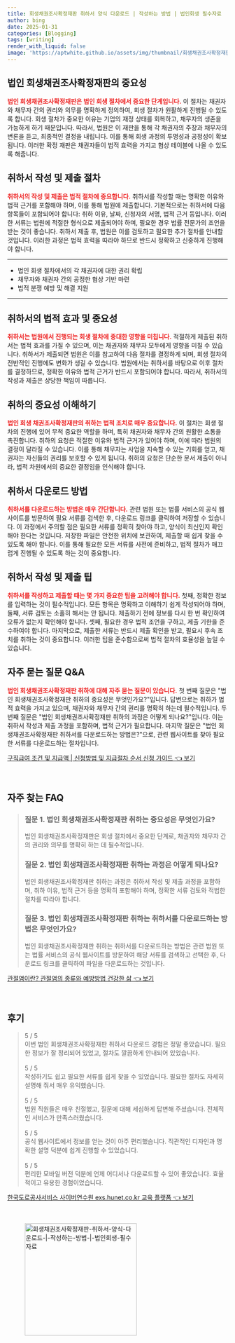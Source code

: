 ```yaml
---
title: 회생채권조사확정재판 취하서 양식 다운로드 | 작성하는 방법 | 법인회생 필수자료
author: bing
date: 2025-01-31
categories: [Blogging]
tags: [writing]
render_with_liquid: false
image: 'https://aptwhite.github.io/assets/img/thumbnail/회생채권조사확정재판-취하서-양식-다운로드-|-작성하는-방법-|-법인회생-필수자료.webp'
---
```



<h2 id='법인회생채권조사확정재판의중요성'>법인 회생채권조사확정재판의 중요성</h2>

<p><b><span style="color: #ee2323;">법인 회생채권조사확정재판은 법인 회생 절차에서 중요한 단계입니다.</span></b> 이 절차는 채권자와 채무자 간의 권리와 의무를 명확하게 정의하여, 회생 절차가 원활하게 진행될 수 있도록 합니다. 회생 절차가 중요한 이유는 기업의 재정 상태를 회복하고, 채무자의 생존을 가능하게 하기 때문입니다. 따라서, 법원은 이 재판을 통해 각 채권자의 주장과 채무자의 변론을 듣고, 최종적인 결정을 내립니다. 이를 통해 회생 과정의 투명성과 공정성이 확보됩니다. 이러한 확정 재판은 채권자들이 법적 효력을 가지고 협상 테이블에 나올 수 있도록 해줍니다.</p>

<h2 id='취하서작성및제출절차'>취하서 작성 및 제출 절차</h2>

<p><b><span style="color: #ee2323;">취하서의 작성 및 제출은 법적 절차에 중요합니다.</span></b> 취하서를 작성할 때는 명확한 이유와 법적 근거를 포함해야 하며, 이를 통해 법원에 제출합니다. 기본적으로는 취하서에 다음 항목들이 포함되어야 합니다: 취하 이유, 날짜, 신청자의 서명, 법적 근거 등입니다. 이러한 서류는 법원에 적절한 형식으로 제출되어야 하며, 필요한 경우 법률 전문가의 조언을 받는 것이 좋습니다. 취하서 제출 후, 법원은 이를 검토하고 필요한 추가 절차를 안내할 것입니다. 이러한 과정은 법적 효력을 따라야 하므로 반드시 정확하고 신중하게 진행해야 합니다.</p>

<hr />

<ul>
    <li>법인 회생 절차에서의 각 채권자에 대한 권리 확립</li>
    <li>채무자와 채권자 간의 공정한 협상 기반 마련</li>
    <li>법적 분쟁 예방 및 해결 지원</li>
</ul>

<hr />

<h2 id='취하서의법적효과및중요성'>취하서의 법적 효과 및 중요성</h2>

<p><b><span style="color: #ee2323;">취하서는 법원에서 진행되는 회생 절차에 중대한 영향을 미칩니다.</span></b> 적절하게 제출된 취하서는 법적 효과를 가질 수 있으며, 이는 채권자와 채무자 모두에게 영향을 미칠 수 있습니다. 취하서가 제출되면 법원은 이를 참고하여 다음 절차를 결정하게 되며, 회생 절차의 전반적인 진행에도 변화가 생길 수 있습니다. 법원에서는 취하서를 바탕으로 이후 절차를 결정하므로, 정확한 이유와 법적 근거가 반드시 포함되어야 합니다. 따라서, 취하서의 작성과 제출은 상당한 책임이 따릅니다.</p>

<h2 id='취하의중요성이해하기'>취하의 중요성 이해하기</h2>

<p><b><span style="color: #ee2323;">법인 회생 채권조사확정재판의 취하는 법적 조치로 매우 중요합니다.</span></b> 이 절차는 회생 절차의 진행에 있어 무척 중요한 역할을 하며, 특히 채권자와 채무자 간의 원활한 소통을 촉진합니다. 취하의 요청은 적절한 이유와 법적 근거가 있어야 하며, 이에 따라 법원의 결정이 달라질 수 있습니다. 이를 통해 채무자는 사업을 지속할 수 있는 기회를 얻고, 채권자는 자신들의 권리를 보호할 수 있게 됩니다. 취하의 요청은 단순한 문서 제출이 아니라, 법적 차원에서의 중요한 결정임을 인식해야 합니다.</p>

<h2 id='취하서다운로드방법'>취하서 다운로드 방법</h2>

<p><b><span style="color: #ee2323;">취하서를 다운로드하는 방법은 매우 간단합니다.</span></b> 관련 법원 또는 법률 서비스의 공식 웹사이트를 방문하여 필요 서류를 검색한 후, 다운로드 링크를 클릭하여 저장할 수 있습니다. 이 과정에서 주의할 점은 필요한 서류를 정확히 찾아야 하고, 양식이 최신인지 확인해야 한다는 것입니다. 저장한 파일은 안전한 위치에 보관하여, 제출할 때 쉽게 찾을 수 있도록 해야 합니다. 이를 통해 필요한 모든 서류를 사전에 준비하고, 법적 절차가 매끄럽게 진행될 수 있도록 하는 것이 중요합니다.</p>

<h2 id='취하서작성및제출팁'>취하서 작성 및 제출 팁</h2>

<p><b><span style="color: #ee2323;">취하서를 작성하고 제출할 때는 몇 가지 중요한 팁을 고려해야 합니다.</span></b> 첫째, 정확한 정보를 입력하는 것이 필수적입니다. 모든 항목은 명확하고 이해하기 쉽게 작성되어야 하며, 둘째, 서류 검토는 소홀히 해서는 안 됩니다. 제출하기 전에 정보를 다시 한 번 확인하여 오류가 없는지 확인해야 합니다. 셋째, 필요한 경우 법적 조언을 구하고, 제출 기한을 준수하여야 합니다. 마지막으로, 제출한 서류는 반드시 제출 확인을 받고, 필요시 후속 조치를 취하는 것이 중요합니다. 이러한 팁을 준수함으로써 법적 절차의 효율성을 높일 수 있습니다.</p>

<h2 id='자주묻는질문QNA'>자주 묻는 질문 Q&A</h2>

<p><b><span style="color: #ee2323;">법인 회생채권조사확정재판 취하에 대해 자주 묻는 질문이 있습니다.</span></b> 첫 번째 질문은 "법인 회생채권조사확정재판 취하의 중요성은 무엇인가요?"입니다. 답변으로는 취하가 법적 효력을 가지고 있으며, 채권자와 채무자 간의 권리를 명확히 하는데 필수적입니다. 두 번째 질문은 "법인 회생채권조사확정재판 취하의 과정은 어떻게 되나요?"입니다. 이는 취하서 작성과 제출 과정을 포함하며, 법적 근거가 필요합니다. 마지막 질문은 "법인 회생채권조사확정재판 취하서를 다운로드하는 방법은?"으로, 관련 웹사이트를 찾아 필요한 서류를 다운로드하는 절차입니다.</p>


<p><a class="click-button" title="구직급여 조건 및 지급액 | 신청방법 및 지급절차 순서 신청 가이드" href="https://aptwhite.github.io/posts/%EA%B5%AC%EC%A7%81%EA%B8%89%EC%97%AC-%EC%A1%B0%EA%B1%B4-%EB%B0%8F-%EC%A7%80%EA%B8%89%EC%95%A1-%EC%8B%A0%EC%B2%AD%EB%B0%A9%EB%B2%95-%EB%B0%8F-%EC%A7%80%EA%B8%89%EC%A0%88%EC%B0%A8-%EC%88%9C%EC%84%9C-%EC%8B%A0%EC%B2%AD-%EA%B0%80%EC%9D%B4%EB%93%9C/" rel="dofollow">구직급여 조건 및 지급액 | 신청방법 및 지급절차 순서 신청 가이드 👈 보기</a></p><br>
<h2 id='자주_찾는_FAQ'>자주 찾는 FAQ</h2>
<div itemscope="" itemtype="https://schema.org/FAQPage"> 
<blockquote> 
<div itemscope="" itemprop="mainEntity" itemtype="https://schema.org/Question"> 
<h3 itemprop="name">질문 1. 법인 회생채권조사확정재판 취하는 중요성은 무엇인가요?</h3> 
<div itemscope="" itemprop="acceptedAnswer" itemtype="https://schema.org/Answer"> 
<span itemprop="text"> 
<p>법인 회생채권조사확정재판은 회생 절차에서 중요한 단계로, 채권자와 채무자 간의 권리와 의무를 명확히 하는 데 필수적입니다.</p> 
</span> 
</div> 
</div> 

<div itemscope="" itemprop="mainEntity" itemtype="https://schema.org/Question"> 
<h3 itemprop="name">질문 2. 법인 회생채권조사확정재판 취하는 과정은 어떻게 되나요?</h3> 
<div itemscope="" itemprop="acceptedAnswer" itemtype="https://schema.org/Answer"> 
<span itemprop="text"> 
<p>법인 회생채권조사확정재판 취하는 과정은 취하서 작성 및 제출 과정을 포함하며, 취하 이유, 법적 근거 등을 명확히 포함해야 하며, 정확한 서류 검토와 적법한 절차를 따라야 합니다.</p> 
</span> 
</div> 
</div> 

<div itemscope="" itemprop="mainEntity" itemtype="https://schema.org/Question"> 
<h3 itemprop="name">질문 3. 법인 회생채권조사확정재판 취하는 취하서를 다운로드하는 방법은 무엇인가요?</h3> 
<div itemscope="" itemprop="acceptedAnswer" itemtype="https://schema.org/Answer"> 
<span itemprop="text"> 
<p>법인 회생채권조사확정재판 취하는 취하서를 다운로드하는 방법은 관련 법원 또는 법률 서비스의 공식 웹사이트를 방문하여 해당 서류를 검색하고 선택한 후, 다운로드 링크를 클릭하여 파일을 다운로드하는 것입니다.</p> 
</span> 
</div> 
</div> 
</blockquote> 
</div>
<p><a class="click-button" title="관절염이란? 관절염의 종류와 예방방법 건강한 삶" href="https://aptwhite.github.io/posts/%EA%B4%80%EC%A0%88%EC%97%BC%EC%9D%B4%EB%9E%80-%EA%B4%80%EC%A0%88%EC%97%BC%EC%9D%98-%EC%A2%85%EB%A5%98%EC%99%80-%EC%98%88%EB%B0%A9%EB%B0%A9%EB%B2%95-%EA%B1%B4%EA%B0%95%ED%95%9C-%EC%82%B6/" rel="dofollow">관절염이란? 관절염의 종류와 예방방법 건강한 삶 👈 보기</a></p><br>
<h2 id='후기'>후기</h2>
<div itemscope itemtype="https://schema.org/Product">
  <blockquote>
  <div itemprop="review" itemscope itemtype="https://schema.org/Review">
      <div itemprop="reviewRating" itemscope itemtype="https://schema.org/Rating"> <span itemprop="ratingValue">5</span> / <span itemprop="bestRating">5</span> </div>
      <span itemprop="reviewBody">이번 법인 회생채권조사확정재판 취하서 다운로드 경험은 정말 좋았습니다. 필요한 정보가 잘 정리되어 있었고, 절차도 깔끔하게 안내되어 있었습니다.</span>
  </div>
  <br>
  <div itemprop="review" itemscope itemtype="https://schema.org/Review">
      <div itemprop="reviewRating" itemscope itemtype="https://schema.org/Rating"> <span itemprop="ratingValue">5</span> / <span itemprop="bestRating">5</span> </div>
      <span itemprop="reviewBody">작성하기도 쉽고 필요한 서류를 쉽게 찾을 수 있었습니다. 필요한 절차도 자세히 설명해 줘서 매우 유익했습니다.</span>
  </div>
  <br>
  <div itemprop="review" itemscope itemtype="https://schema.org/Review">
      <div itemprop="reviewRating" itemscope itemtype="https://schema.org/Rating"> <span itemprop="ratingValue">5</span> / <span itemprop="bestRating">5</span> </div>
      <span itemprop="reviewBody">법원 직원들은 매우 친절했고, 질문에 대해 세심하게 답변해 주셨습니다. 전체적인 서비스가 만족스러웠습니다.</span>
  </div>
  <br>
  <div itemprop="review" itemscope itemtype="https://schema.org/Review">
      <div itemprop="reviewRating" itemscope itemtype="https://schema.org/Rating"> <span itemprop="ratingValue">5</span> / <span itemprop="bestRating">5</span> </div>
      <span itemprop="reviewBody">공식 웹사이트에서 정보를 얻는 것이 아주 편리했습니다. 직관적인 디자인과 명확한 설명 덕분에 쉽게 진행할 수 있었습니다.</span>
  </div>
  <br>
  <div itemprop="review" itemscope itemtype="https://schema.org/Review">
      <div itemprop="reviewRating" itemscope itemtype="https://schema.org/Rating"> <span itemprop="ratingValue">5</span> / <span itemprop="bestRating">5</span> </div>
      <span itemprop="reviewBody">편리한 모바일 버전 덕분에 언제 어디서나 다운로드할 수 있어 좋았습니다. 효율적이고 유용한 경험이었습니다.</span>
  </div>
  </blockquote>
</div>
<p><a class="click-button" title="한국도로공사서비스 사이버연수원 exs.hunet.co.kr 교육 플랫폼" href="https://aptwhite.github.io/posts/%ED%95%9C%EA%B5%AD%EB%8F%84%EB%A1%9C%EA%B3%B5%EC%82%AC%EC%84%9C%EB%B9%84%EC%8A%A4-%EC%82%AC%EC%9D%B4%EB%B2%84%EC%97%B0%EC%88%98%EC%9B%90-exs.hunet.co.kr-%EA%B5%90%EC%9C%A1-%ED%94%8C%EB%9E%AB%ED%8F%BC/" rel="dofollow">한국도로공사서비스 사이버연수원 exs.hunet.co.kr 교육 플랫폼 👈 보기</a></p><br>
<figure class="image"><img src="https://aptwhite.github.io/assets/img/thumbnail/회생채권조사확정재판-취하서-양식-다운로드-|-작성하는-방법-|-법인회생-필수자료.webp" alt="회생채권조사확정재판-취하서-양식-다운로드-|-작성하는-방법-|-법인회생-필수자료" width="256" height="256"></figure>